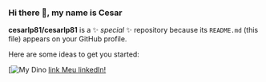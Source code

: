 ### Hi there 👋, my name is Cesar


**cesarlp81/cesarlp81** is a ✨ _special_ ✨ repository because its `README.md` (this file) appears on your GitHub profile.

Here are some ideas to get you started:

[![My Dino](/github/Image2.jpeg)
[link Meu linkedIn!](https://www.linkedin.com/in/c%C3%A9sarpedroso/)





